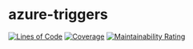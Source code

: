 # azure-triggers
[![Lines of Code](https://sonarcloud.io/api/project_badges/measure?project=MirzaMerdovic_zap&metric=ncloc)](https://sonarcloud.io/dashboard?id=MirzaMerdovic_zap)
[![Coverage](https://sonarcloud.io/api/project_badges/measure?project=MirzaMerdovic_zap&metric=coverage)](https://sonarcloud.io/dashboard?id=MirzaMerdovic_zap)
[![Maintainability Rating](https://sonarcloud.io/api/project_badges/measure?project=MirzaMerdovic_zap&metric=sqale_rating)](https://sonarcloud.io/dashboard?id=MirzaMerdovic_zap)

